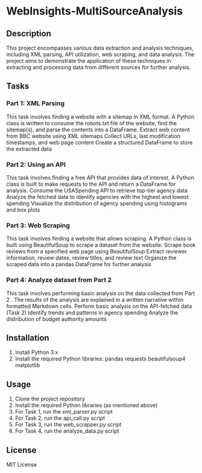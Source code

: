# WebInsights-MultiSourceAnalysis

## Description
This project encompasses various data extraction and analysis techniques, including XML parsing, API utilization, web scraping, and data analysis. The project aims to demonstrate the application of these techniques in extracting and processing data from different sources for further analysis.

## Tasks

### Part 1: XML Parsing
This task involves finding a website with a sitemap in XML format. A Python class is written to consume the robots.txt file of the website, find the sitemap(s), and parse the contents into a DataFrame.
Extract web content from BBC website using XML sitemaps
Collect URLs, last modification timestamps, and web page content
Create a structured DataFrame to store the extracted data

### Part 2: Using an API
This task involves finding a free API that provides data of interest. A Python class is built to make requests to the API and return a DataFrame for analysis.
Consume the USASpending API to retrieve top-tier agency data
Analyze the fetched data to identify agencies with the highest and lowest spending
Visualize the distribution of agency spending using histograms and box plots

### Part 3: Web Scraping
This task involves finding a website that allows scraping. A Python class is built using BeautifulSoup to scrape a dataset from the website.
Scrape book reviews from a specified web page using BeautifulSoup
Extract reviewer information, review dates, review titles, and review text
Organize the scraped data into a pandas DataFrame for further analysis


### Part 4: Analyze dataset from Part 2
This task involves performing basic analysis on the data collected from Part 2 . The results of the analysis are explained in a written narrative within formatted Markdown cells.
Perform basic analysis on the API-fetched data (Task 2)
Identify trends and patterns in agency spending
Analyze the distribution of budget authority amounts

## Installation
1. Install Python 3.x
2. Install the required Python libraries:
    pandas
    requests
    beautifulsoup4
    matplotlib

## Usage
1. Clone the project repository
2. Install the required Python libraries (as mentioned above)
3. For Task 1, run the xml_parser.py script
4. For Task 2, run the api_call.py script
5. For Task 3, run the web_scrapper.py script
6. For Task 4, run the analyze_data.py script


## License
MIT License
